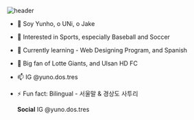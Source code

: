 
![header](https://capsule-render.vercel.app/api?type=waving&color=gradient&height=300&section=header&text=¡Bienvenido!&fontsize=88&animation=fadeIn)



- 👋 Soy Yunho, o UNi, o Jake
- 👀 Interested in Sports, especially Baseball and Soccer
- 🌱 Currently learning - Web Designing Program, and Spanish
- 💞️ Big fan of Lotte Giants, and Ulsan HD FC
- 📫 IG @yuno.dos.tres
- ⚡ Fun fact: Bilingual - 서울말 & 경상도 사투리

  **Social**
  IG @yuno.dos.tres






<!---
YH50/YH50 is a ✨ special ✨ repository because its `README.md` (this file) appears on your GitHub profile.
You can click the Preview link to take a look at your changes.
--->
